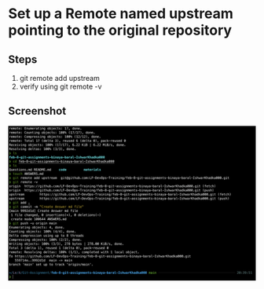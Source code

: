 # Set up a Remote named upstream pointing to the original repository

## Steps
1.  git remote add upstream <original git repo url>
2. verify using git remote -v


## Screenshot

![Screenshot of above steps](<Screenshot 2024-02-08 at 20.41.23.png>)